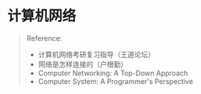 # 计算机网络

> Reference:
> 
> * 计算机网络考研复习指导（王道论坛）
> * 网络是怎样连接的（户根勤）
> * Computer Networking: A Top-Down Approach
> * Computer System: A Programmer's Perspective